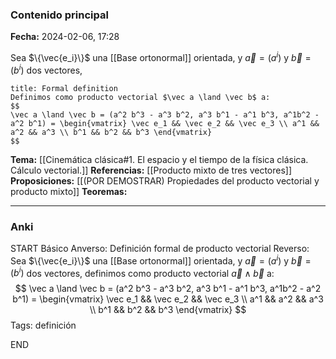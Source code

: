 ### Contenido principal

**Fecha:** 2024-02-06, 17:28

Sea $\{\vec{e_i}\}$ una [[Base ortonormal]] orientada, y $\vec a = (a^i)$ y $\vec b = (b^i)$ dos vectores,

```ad-formal
title: Formal definition
Definimos como producto vectorial $\vec a \land \vec b$ a:
$$
\vec a \land \vec b = (a^2 b^3 - a^3 b^2, a^3 b^1 - a^1 b^3, a^1b^2 - a^2 b^1) = \begin{vmatrix} \vec e_1 && \vec e_2 && \vec e_3 \\ a^1 && a^2 && a^3 \\ b^1 && b^2 && b^3 \end{vmatrix}
$$
```

**Tema:** [[Cinemática clásica#1. El espacio y el tiempo de la física clásica. Cálculo vectorial.]]
**Referencias:** [[Producto mixto de tres vectores]]
**Proposiciones:** [[(POR DEMOSTRAR) Propiedades del producto vectorial y producto mixto]]
**Teoremas:**

---
### Anki

START
Básico
Anverso: Definición formal de producto vectorial
Reverso: Sea $\{\vec{e_i}\}$ una [[Base ortonormal]] orientada, y $\vec a = (a^i)$ y $\vec b = (b^i)$ dos vectores, definimos como producto vectorial $\vec a \land \vec b$ a:
$$
\vec a \land \vec b = (a^2 b^3 - a^3 b^2, a^3 b^1 - a^1 b^3, a^1b^2 - a^2 b^1) = \begin{vmatrix} \vec e_1 && \vec e_2 && \vec e_3 \\ a^1 && a^2 && a^3 \\ b^1 && b^2 && b^3 \end{vmatrix}
$$
Tags: definición
<!--ID: 1707241941282-->
END